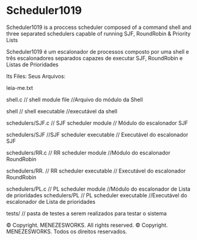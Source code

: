 Scheduler1019
=============

Scheduler1019 is a proccess scheduler composed of a command shell and three separated schedulers capable of running SJF, RoundRobin & Priority Lists 

Scheduler1019 é um escalonador de processos composto por uma shell e três escalonadores separados capazes de executar SJF, RoundRobin e Listas de Prioridades

Its Files:
Seus Arquivos:

leia-me.txt

shell.c  // shell module file //Arquivo do módulo da Shell

shell   // shell executable //executável da shell

schedulers/SJF.c // SJF scheduler module // Módulo do escalonador SJF

schedulers/SJF //SJF scheduler executable // Executável do escalonador SJF 

schedulers/RR.c // RR scheduler module //Módulo do escalonador RoundRobin

schedulers/RR. // RR scheduler executable // Executável do escalonador RoundRobin

schedulers/PL.c // PL scheduler module //Módulo do escalonador de Lista de prioridades
schedulers/PL // PL scheduler executable //Executável do escalonador de Lista de prioridades

tests/ // pasta de testes a serem realizados para testar o sistema


© Copyright. MENEZESWORKS. All rights reserved.
© Copyright. MENEZESWORKS. Todos os direitos reservados.



